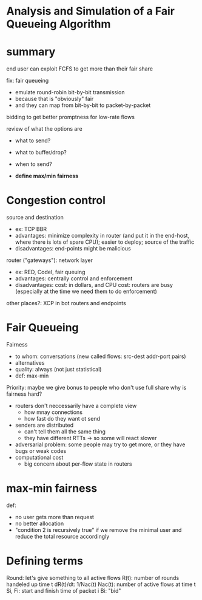 # Analysis and Simulation of a Fair Queueing Algorithm

# summary

end user can exploit FCFS to get more than their fair share

fix: fair queueing

* emulate round-robin bit-by-bit transmission
* because that is "obviously" fair
* and they can map from bit-by-bit to packet-by-packet

bidding to get better promptness for low-rate flows

review of what the options are
* what to send?
* what to buffer/drop?
* when to send?

* **define max/min fairness**

# Congestion control
source and destination
* ex: TCP BBR
* advantages: minimize complexity in router (and put it in the end-host, where there is lots of spare CPU); easier to deploy; source of the traffic
* disadvantages: end-points might be malicious

router ("gateways"): network layer
* ex: RED, Codel, fair queuing
* advantages: centrally control and enforcement
* disadvantages: cost: in dollars, and CPU cost: routers are busy (especially at the time we need them to do enforcement)

other places?: XCP in bot routers and endpoints

# Fair Queueing

Fairness
* to whom: conversations (new called flows: src-dest addr-port pairs)
* alternatives
* quality: always (not just statistical)
* def: max-min

Priority: maybe we give bonus to people who don't use full share
why is fairness hard?
* routers don't neccessarily have a complete view
  * how mnay connections
  * how fast do they want ot send
* senders are distributed
  * can't tell them all the same thing
  * they have different RTTs -> so some will react slower
* adversarial problem: some people may try to get more, or they have bugs or weak codes
* computational cost
  * big concern about per-flow state in routers
 
# max-min fairness

def:
* no user gets more than request
* no better allocation
* "condition 2 is recursively true" if we remove the minimal user and reduce the total resource accordingly

# Defining terms
Round: let's give something to all active flows
R(t): number of rounds handeled up time t
dR(t)/dt: 1/Nac(t)
Nac(t): number of active flows at time t
Si, Fi: start and finish time of packet i
Bi: "bid"
